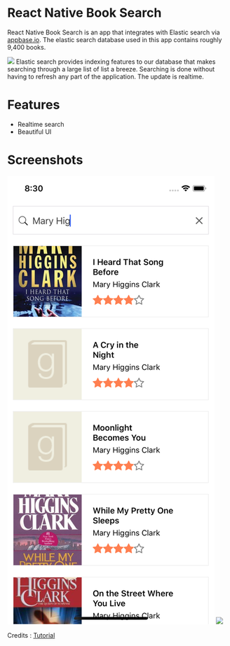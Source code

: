 # React Native Book Search
React Native Book Search is an 
app that integrates with Elastic 
search via 
[appbase.io](http://appbase.io). 
The elastic search database used 
in this app contains roughly 
9,400 books. 

![](https://static.notion-static.com/e2e2b1b4-8844-42c0-ab22-183bacedfc5b/Screen_Shot_1.jpg) 
Elastic search provides indexing 
features to our database that 
makes searching through a large 
list of list a breeze. Searching 
is done without having to 
refresh any part of the 
application. The update is 
realtime.
# Features
- Realtime search 
- Beautiful UI
# Screenshots
![](./book-search.png)
![](https://static.notion-static.com/1d711af6-53c4-4594-b330-b7c6d3a15d06/Screen_Shot.jpg)

Credits : [Tutorial](https://hackernoon.com/building-an-e-commerce-search-app-with-react-native-2c87760a2315)
